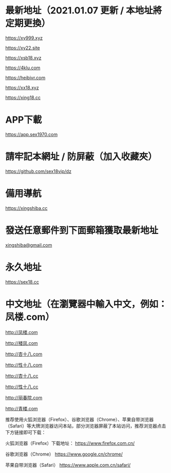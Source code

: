 # 最新地址（2021.01.07 更新 / 本地址將定期更換）
https://xy999.xyz

https://xy22.site

https://xsb18.xyz

https://4klu.com

https://heibivr.com

https://xx18.xyz

https://xing18.cc
# APP下載
https://app.sex1970.com
# 請牢記本網址 / 防屏蔽（加入收藏夾）
https://github.com/sex18vip/dz
# 備用導航
https://xingshiba.cc
# 發送任意郵件到下面郵箱獲取最新地址
xingshiba@gmail.com
# 永久地址
https://sex18.cc
# 中文地址（在瀏覽器中輸入中文，例如：凤楼.com）
http://凤楼.com

http://楼凤.com

http://杏十八.com

http://性十八.com

http://杏十八.cc

http://性十八.cc

http://丽春院.com

http://青楼.com

推荐使用火狐浏览器（Firefox）、谷歌浏览器（Chrome）、苹果自带浏览器（Safari）等大牌浏览器访问本站，部分浏览器屏蔽了本站访问，推荐浏览器点击下方链接即可下载：

火狐浏览器（Firefox）下载地址：
https://www.firefox.com.cn/

谷歌浏览器（Chrome）
https://www.google.cn/chrome/

苹果自带浏览器（Safari）
https://www.apple.com.cn/safari/
